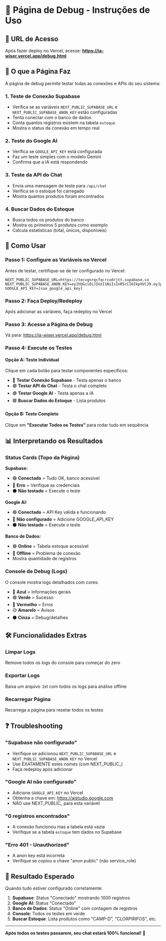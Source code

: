 # 🔧 Página de Debug - Instruções de Uso

## 📍 URL de Acesso
Após fazer deploy no Vercel, acesse:
**https://ia-wiser.vercel.app/debug.html**

## 🎯 O que a Página Faz

A página de debug permite testar todas as conexões e APIs do seu sistema:

### 1. **Teste de Conexão Supabase**
- Verifica se as variáveis `NEXT_PUBLIC_SUPABASE_URL` e `NEXT_PUBLIC_SUPABASE_ANON_KEY` estão configuradas
- Tenta conectar com o banco de dados
- Conta quantos registros existem na tabela `estoque`
- Mostra o status da conexão em tempo real

### 2. **Teste do Google AI**
- Verifica se `GOOGLE_API_KEY` está configurada
- Faz um teste simples com o modelo Gemini
- Confirma que a IA está respondendo

### 3. **Teste da API do Chat**
- Envia uma mensagem de teste para `/api/chat`
- Verifica se o estoque foi carregado
- Mostra quantos produtos foram encontrados

### 4. **Buscar Dados do Estoque**
- Busca todos os produtos do banco
- Mostra os primeiros 5 produtos como exemplo
- Calcula estatísticas (total, únicos, disponíveis)

## 🚀 Como Usar

### Passo 1: Configure as Variáveis no Vercel
Antes de testar, certifique-se de ter configurado no Vercel:
```
NEXT_PUBLIC_SUPABASE_URL=https://tecvgnrqcfqcrcodrjtt.supabase.co
NEXT_PUBLIC_SUPABASE_ANON_KEY=eyJhbGciOiJIUzI1NiIsInR5cCI6IkpXVCJ9.eyJpc3MiOiJzdXBhYmFzZSIsInJlZiI6InRlY3ZnbnJxY2ZxY3Jjb2RyanR0Iiwicm9sZSI6ImFub24iLCJpYXQiOjE3NTcxNzYyNzUsImV4cCI6MjA3Mjc1MjI3NX0.zj1LLK8iDRCDq9SpedhTwZNnSOdG3WNc9nH5xBBcx1A
GOOGLE_API_KEY=[sua_google_api_key]
```

### Passo 2: Faça Deploy/Redeploy
Após adicionar as variáveis, faça redeploy no Vercel

### Passo 3: Acesse a Página de Debug
Vá para: https://ia-wiser.vercel.app/debug.html

### Passo 4: Execute os Testes

#### Opção A: Teste Individual
Clique em cada botão para testar componentes específicos:
- 🔵 **Testar Conexão Supabase** - Testa apenas o banco
- 🟢 **Testar API do Chat** - Testa o chat completo
- 🟣 **Testar Google AI** - Testa apenas a IA
- 🟦 **Buscar Dados do Estoque** - Lista produtos

#### Opção B: Teste Completo
Clique em **"Executar Todos os Testes"** para rodar tudo em sequência

## 📊 Interpretando os Resultados

### Status Cards (Topo da Página)

**Supabase:**
- 🟢 **Conectado** = Tudo OK, banco acessível
- 🔴 **Erro** = Verifique as credenciais
- ⚫ **Não testado** = Execute o teste

**Google AI:**
- 🟢 **Conectado** = API Key válida e funcionando
- 🔴 **Não configurado** = Adicione GOOGLE_API_KEY
- ⚫ **Não testado** = Execute o teste

**Banco de Dados:**
- 🟢 **Online** = Tabela estoque acessível
- 🔴 **Offline** = Problema de conexão
- Mostra quantidade de registros

### Console de Debug (Logs)

O console mostra logs detalhados com cores:
- 🔵 **Azul** = Informações gerais
- 🟢 **Verde** = Sucesso
- 🔴 **Vermelho** = Erros
- 🟡 **Amarelo** = Avisos
- ⚫ **Cinza** = Debug/detalhes

## 🛠️ Funcionalidades Extras

### Limpar Logs
Remove todos os logs do console para começar do zero

### Exportar Logs
Baixa um arquivo .txt com todos os logs para análise offline

### Recarregar Página
Recarrega a página para resetar todos os testes

## ❓ Troubleshooting

### "Supabase não configurado"
- Verifique se adicionou `NEXT_PUBLIC_SUPABASE_URL` e `NEXT_PUBLIC_SUPABASE_ANON_KEY` no Vercel
- Use EXATAMENTE estes nomes (com NEXT_PUBLIC_)
- Faça redeploy após adicionar

### "Google AI não configurado"
- Adicione `GOOGLE_API_KEY` no Vercel
- Obtenha a chave em: https://aistudio.google.com
- NÃO use NEXT_PUBLIC_ para esta variável

### "0 registros encontrados"
- A conexão funcionou mas a tabela está vazia
- Verifique se a tabela `estoque` tem dados no Supabase

### "Erro 401 - Unauthorized"
- A anon key está incorreta
- Verifique se copiou a chave "anon public" (não service_role)

## 📝 Resultado Esperado

Quando tudo estiver configurado corretamente:
1. **Supabase**: Status "Conectado" mostrando 1000 registros
2. **Google AI**: Status "Conectado" 
3. **Banco de Dados**: Status "Online" com contagem de registros
4. **Console**: Todos os testes em verde
5. **Buscar Estoque**: Lista produtos como "CAMP-D", "CLORPIRIFOS", etc.

---

**Após todos os testes passarem, seu chat estará 100% funcional!** 🎉